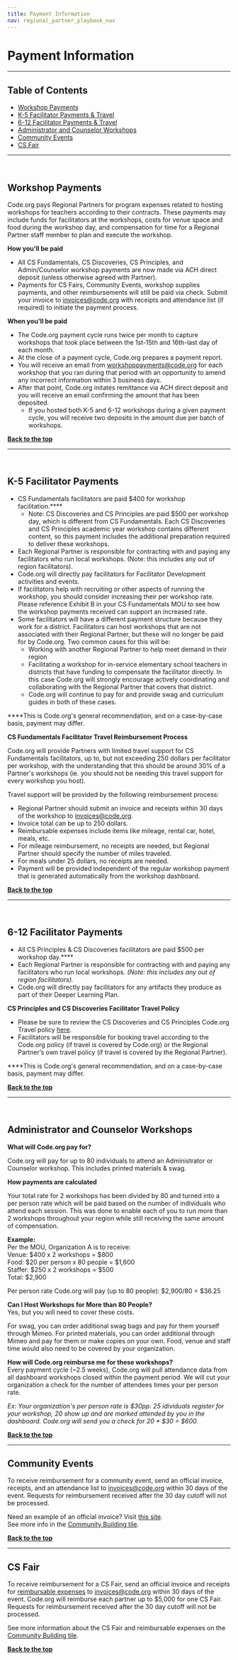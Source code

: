 ```yaml
---
title: Payment Information
nav: regional_partner_playbook_nav
---
```

<meta name="robots" content="noindex">
<a id="top"></a>

# Payment Information
________________

## Table of Contents
- [Workshop Payments](#workshops)
- [K-5 Facilitator Payments & Travel](#csf)
- [6-12 Facilitator Payments & Travel](#612)
- [Administrator and Counselor Workshops](#ac)
- [Community Events](#community)
- [CS Fair](#csfair)

________________
<a id="workshops"></a>
<br/>
## Workshop Payments
Code.org pays Regional Partners for program expenses related to hosting workshops for teachers according to their contracts. These payments may include funds for facilitators at the workshops, costs for venue space and food during the workshop day, and compensation for time for a Regional Partner staff member to plan and execute the workshop.

**How you'll be paid**

- All CS Fundamentals, CS Discoveries, CS Principles, and Admin/Counselor workshop payments are now made via ACH direct deposit (unless otherwise agreed with Partner).
- Payments for CS Fairs, Community Events, workshop supplies payments, and other reimbursements will still be paid via check. Submit your invoice to invoices@code.org with receipts and attendance list (if required) to initiate the payment process.

**When you'll be paid**  

- The Code.org payment cycle runs twice per month to capture workshops that took place between the 1st-15th and 16th-last day of each month. 
- At the close of a payment cycle, Code.org prepares a payment report. 
- You will receive an email from workshoppayments@code.org for each workshop that you ran during that period with an opportunity to amend any incorrect information within 3 business days. 
- After that point, Code.org initates remittance via ACH direct deposit and you will receive an email confirming the amount that has been deposited.
	- If you hosted both K-5 and 6-12 workshops during a given payment cycle, you will receive two deposits in the amount due per batch of workshops. 

[**Back to the top**](#top)
________________

<a id="csf"></a>
<br/>

## K-5 Facilitator Payments

- CS Fundamentals facilitators are paid $400 for workshop facilitation.****
  - Note: CS Discoveries and CS Principles are paid $500 per workshop day, which is different from CS Fundamentals. Each CS Discoveries and CS Principles academic year workshop contains different content, so this payment includes the additional preparation required to deliver these workshops.
- Each Regional Partner is responsible for contracting with and paying any facilitators who run local workshops. (Note: this includes any out of region facilitators).
- Code.org will directly pay facilitators for Facilitator Development activities and events.
- If facilitators help with recruiting or other aspects of running the workshop, you should consider increasing their per workshop rate. Please reference Exhibit B in your CS Fundamentals MOU to see how the workshop payments received can support an increased rate.   
- Some facilitators will have a different payment structure because they work for a district.
Facilitators can host workshops that are not associated with their Regional Partner, but these will no longer be paid for by Code.org. Two common cases for this will be:
  - Working with another Regional Partner to help meet demand in their region
  - Facilitating a workshop for in-service elementary school teachers in districts that have funding to compensate the facilitator directly. In this case Code.org will strongly encourage actively coordinating and collaborating with the Regional Partner that covers that district.
  - Code.org will continue to pay for and provide swag and curriculum guides in both of these cases.

****This is Code.org's general recommendation, and on a case-by-case basis, payment may differ.

<a id="csftravel"></a>

**CS Fundamentals Facilitator Travel Reimbursement Process**

Code.org will provide Partners with limited travel support for CS Fundamentals facilitators, up to, but not exceeding 250 dollars per facilitator per workshop, with the understanding that this should be around 30% of a Partner's workshops (ie. you should not be needing this travel support for every workshop you host).

Travel support will be provided by the following reimbursement process:

- Regional Partner should submit an invoice and receipts within 30 days of the workshop to invoices@code.org.
- Invoice total can be up to 250 dollars.
- Reimbursable expenses include items like mileage, rental car, hotel, meals, etc.
- For mileage reimbursement, no receipts are needed, but Regional Partner should specify the number of miles traveled.
- For meals under 25 dollars, no receipts are needed.
- Payment will be provided independent of the regular workshop payment that is generated automatically from the workshop dashboard.

[**Back to the top**](#top)
________________
<a id="612"></a>
<br/>
## 6-12 Facilitator Payments

- All CS Principles & CS Discoveries facilitators are paid $500 per workshop day.****
- Each Regional Partner is responsible for contracting with and paying any facilitators who run local workshops. *(Note: this includes any out of region facilitators).*
- Code.org will directly pay facilitators for any artifacts they produce as part of their Deeper Learning Plan.

<a id="612travel"></a>
**CS Principles and CS Discoveries Facilitator Travel Policy**

- Please be sure to review the CS Discoveries and CS Principles Code.org Travel policy <a href="https://docs.google.com/document/d/1ichRN3P8XU71Ksr6VjejS6uYDK9yL3SMqEQjchm7xSo/edit" target=_blank>here</a>.
- Facilitators will be responsible for booking travel according to the Code.org policy (if travel is covered by Code.org) or the Regional Partner’s own travel policy (if travel is covered by the Regional Partner).

****This is Code.org's general recommendation, and on a case-by-case basis, payment may differ.


[**Back to the top**](#top)


________________
<a id="ac"></a>
<br/>
## Administrator and Counselor Workshops
**What will Code.org pay for?**

Code.org will pay for up to 80 individuals to attend an Administrator or Counselor workshop. This includes printed materials & swag.

**How payments are calculated**

Your total rate for 2 workshops has been divided by 80 and turned into a per person rate which will be paid based on the number of individuals who attend each session. This was done to enable each of you to run more than 2 workshops throughout your region while still receiving the same amount of compensation.

**Example:**<br/>
Per the MOU, Organization A is to receive:<br/>
Venue:  $400 x 2 workshops = $800<br/>
Food: 	 $20 per person x 80 people = $1,600<br/>
Staffer: $250 x 2 workshops = $500<br/>
Total:    $2,900

Per person rate Code.org will pay (up to 80 people): $2,900/80 = $36.25

**Can I Host Workshops for More than 80 People?**<br/>
Yes, but you will need to cover these costs.

For swag, you can order additional swag bags and pay for them yourself through Mimeo.
For printed materials, you can order additional through Mimeo and pay for them or make copies on your own.
Food, venue and staff time would also need to be covered by your organization.

**How will Code.org reimburse me for these workshops?**<br/>
Every payment cycle (~2.5 weeks), Code.org will pull attendance data from all dashboard workshops closed within the payment period. We will cut your organization a check for the number of attendees times your per person rate.<br/>

*Ex: Your organization's per person rate is $30pp. 25 idividuals register for your workshop, 20 show up and are marked attended by you in the dashboard. Code.org will send you a check for 20 * $30 = $600.*<br/>

[**Back to the top**](#top)
________________
<a id="community"></a>

## Community Events
To receive reimbursement for a community event, send an official invoice, receipts, and an attendance list to invoices@code.org within 30 days of the event. Requests for reimbursement received after the 30 day cutoff will not be processed.<br/>

Need an example of an official invoice? Visit [this site](http://www.wikihow.com/Sample/Services-Rendered-Invoice).  
See more info in the [Community Building tile](http://code.org/educate/regional-partner/playbook/community).

[**Back to the top**](#top)

________________
<a id="csfair"></a>

## CS Fair

To receive reimbursement for a CS Fair, send an official invoice and receipts for [reimbursable expenses](https://docs.google.com/document/d/1YXIUGohlNNZKiGjHcywuyBV9e_c3UDE6CcgAfShOWuI/edit) to invoices@code.org within 30 days of the event. Code.org will reimburse each partner up to $5,000 for one CS Fair. Requests for reimbursement received after the 30 day cutoff will not be processed.<br/>

See more information about the CS Fair and reimbursable expenses on the [Community Building tile](http://code.org/educate/regional-partner/playbook/community).

[**Back to the top**](#top)
